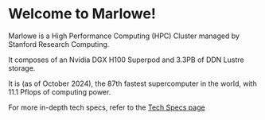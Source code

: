 # Welcome to Marlowe!

Marlowe is a High Performance Computing (HPC) Cluster managed by Stanford Research Computing.

It composes of an Nvidia DGX H100 Superpod and 3.3PB of DDN Lustre storage.

It is (as of October 2024), the 87th fastest supercomputer in the world, with 11.1 Pflops of computing power.

For more in-depth tech specs, refer to the [Tech Specs page](./specs.md)
